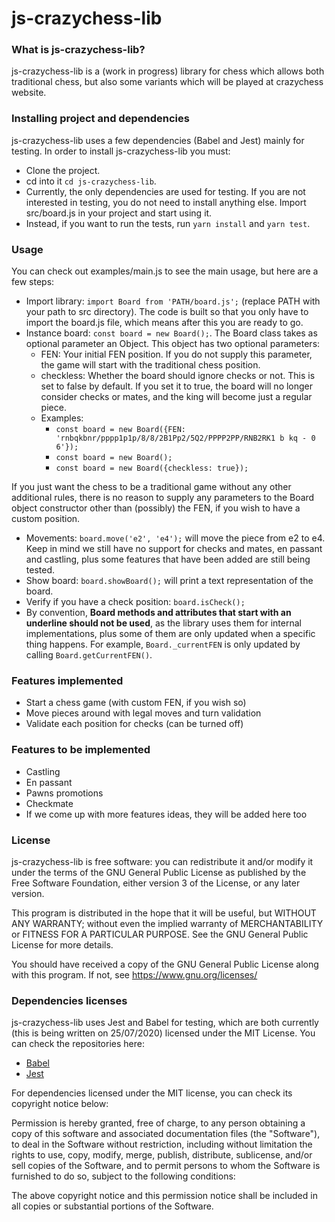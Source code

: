 # js-crazychess-lib

### What is js-crazychess-lib?

js-crazychess-lib is a (work in progress) library for chess which allows both traditional chess, but also some variants which will be played at crazychess website.

### Installing project and dependencies

js-crazychess-lib uses a few dependencies (Babel and Jest) mainly for testing. In order to install js-crazychess-lib you must:
- Clone the project.
- cd into it `cd js-crazychess-lib`.
- Currently, the only dependencies are used for testing. If you are not interested in testing, you do not need to install anything else. Import src/board.js in your project and start using it.
- Instead, if you want to run the tests, run `yarn install` and `yarn test`.

### Usage

You can check out examples/main.js to see the main usage, but here are a few steps:
- Import library: `import Board from 'PATH/board.js';` (replace PATH with your path to src directory). The code is built so that you only have to import the board.js file, which means after this you are ready to go.
- Instance board: `const board = new Board();`. The Board class takes as optional parameter an Object. This object has two optional parameters:
  - FEN: Your initial FEN position. If you do not supply this parameter, the game will start with the traditional chess position.
  - checkless: Whether the board should ignore checks or not. This is set to false by default. If you set it to true, the board will no longer consider checks or mates, and the king will become just a regular piece.
  - Examples:
    - `const board = new Board({FEN: 'rnbqkbnr/pppp1p1p/8/8/2B1Pp2/5Q2/PPPP2PP/RNB2RK1 b kq - 0 6'});`
    - `const board = new Board();`
    - `const board = new Board({checkless: true});`

If you just want the chess to be a traditional game without any other additional rules, there is no reason to supply any parameters to the Board object constructor other than (possibly) the FEN, if you wish to have a custom position.
- Movements: `board.move('e2', 'e4');` will move the piece from e2 to e4. Keep in mind we still have no support for checks and mates, en passant and castling, plus some features that have been added are still being tested.
- Show board: `board.showBoard();` will print a text representation of the board.
- Verify if you have a check position: `board.isCheck();`
- By convention, **Board methods and attributes that start with an underline should not be used**, as the library uses them for internal implementations, plus some of them are only updated when a specific thing happens. For example, `Board._currentFEN` is only updated by calling `Board.getCurrentFEN()`.

### Features implemented

- Start a chess game (with custom FEN, if you wish so)
- Move pieces around with legal moves and turn validation
- Validate each position for checks (can be turned off)

### Features to be implemented

- Castling
- En passant
- Pawns promotions
- Checkmate
- If we come up with more features ideas, they will be added here too

### License

js-crazychess-lib is free software: you can redistribute it and/or modify
it under the terms of the GNU General Public License as published by
the Free Software Foundation, either version 3 of the License, or any later version.

This program is distributed in the hope that it will be useful,
but WITHOUT ANY WARRANTY; without even the implied warranty of
MERCHANTABILITY or FITNESS FOR A PARTICULAR PURPOSE. See the
GNU General Public License for more details.

You should have received a copy of the GNU General Public License
along with this program.  If not, see <https://www.gnu.org/licenses/>

### Dependencies licenses

js-crazychess-lib uses Jest and Babel for testing, which are both currently (this is being written on 25/07/2020) licensed under the MIT License.
You can check the repositories here:
- [Babel](https://github.com/babel/babel/blob/main/LICENSE)
- [Jest](https://github.com/facebook/jest/blob/master/LICENSE)

For dependencies licensed under the MIT license, you can check its copyright notice below:

Permission is hereby granted, free of charge, to any person obtaining a copy
of this software and associated documentation files (the "Software"), to deal
in the Software without restriction, including without limitation the rights
to use, copy, modify, merge, publish, distribute, sublicense, and/or sell
copies of the Software, and to permit persons to whom the Software is
furnished to do so, subject to the following conditions:

The above copyright notice and this permission notice shall be included in all
copies or substantial portions of the Software.

